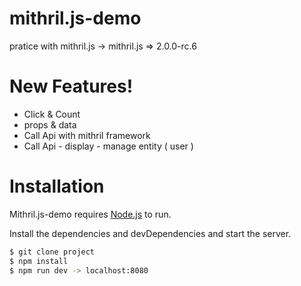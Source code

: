 # mithril.js-demo
pratice with mithril.js   -> mithril.js => 2.0.0-rc.6


# New Features!
  - Click & Count
  - props & data
  - Call Api with mithril framework
  - Call Api - display - manage entity  ( user )
  
# Installation

Mithril.js-demo requires [Node.js](https://nodejs.org/) to run.

Install the dependencies and devDependencies and start the server.

```sh
$ git clone project
$ npm install
$ npm run dev -> localhost:8080
```
